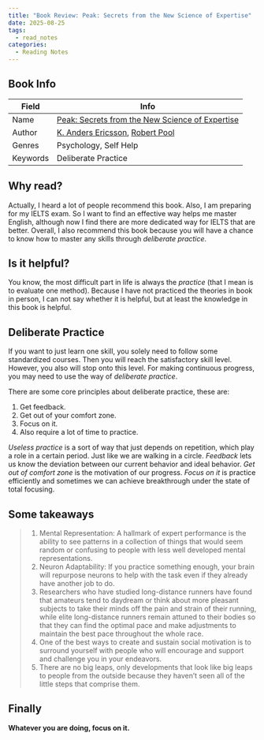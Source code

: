 ```yaml
---
title: "Book Review: Peak: Secrets from the New Science of Expertise"
date: 2025-08-25
tags:
  - read_notes
categories:
  - Reading Notes
---
```

## Book Info

| Field | Info |
| ---- | ---- |
| Name | [Peak: Secrets from the New Science of Expertise](https://www.goodreads.com/book/show/26312997-peak) |
| Author | [K. Anders Ericsson](https://www.goodreads.com/author/show/101817.K_Anders_Ericsson), [Robert Pool](https://www.goodreads.com/author/show/195099.Robert_Pool) |
| Genres | Psychology, Self Help |
| Keywords | Deliberate Practice |
## Why read?

Actually, I heard a lot of people recommend this book. Also, I am preparing for my IELTS exam. So I want to find an effective way helps me master English, although now I find there are more dedicated way for IELTS that are better. Overall, I also recommend this book because you will have a chance to know how to master any skills through *deliberate practice*.

## Is it helpful?

You know, the most difficult part in life is always the *practice* (that I mean is to evaluate one method). Because I have not practiced the theories in book in person, I can not say whether it is helpful, but at least the knowledge in this book is helpful.
## Deliberate Practice

If you want to just learn one skill, you solely need to follow some standardized courses. Then you will reach the satisfactory skill level. However, you also will stop onto this level. For making continuous progress, you may need to use the way of *deliberate practice*.

There are some core principles about deliberate practice, these are:
1. Get feedback.
2. Get out of your comfort zone.
3. Focus on it.
4. Also require a lot of time to practice.

*Useless practice* is a sort of way that just depends on repetition, which play a role in a certain period. Just like we are walking in a circle. *Feedback* lets us know the deviation between our current behavior and ideal behavior. *Get out of comfort zone* is the motivation of our progress. *Focus on it* is practice efficiently and sometimes we can achieve breakthrough under the state of total focusing.

## Some takeaways

> 1. Mental Representation: A hallmark of expert performance is the ability to see patterns in a collection of things that would seem random or confusing to people with less well developed mental representations.
> 2. Neuron Adaptability: If you practice something enough, your brain will repurpose neurons to help with the task even if they already have another job to do.
> 3. Researchers who have studied long-distance runners have found that amateurs tend to daydream or think about more pleasant subjects to take their minds off the pain and strain of their running, while elite long-distance runners remain attuned to their bodies so that they can find the optimal pace and make adjustments to maintain the best pace throughout the whole race.
> 4. One of the best ways to create and sustain social motivation is to surround yourself with people who will encourage and support and challenge you in your endeavors.
> 5. There are no big leaps, only developments that look like big leaps to people from the outside because they haven’t seen all of the little steps that comprise them.

## Finally

**Whatever you are doing, focus on it.**